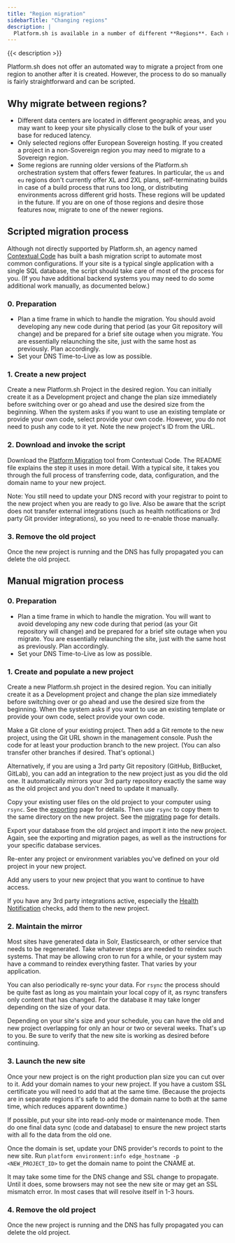 ```yaml
---
title: "Region migration"
sidebarTitle: "Changing regions"
description: |
  Platform.sh is available in a number of different **Regions**. Each region is a self-contained copy of Platform.sh in a single datacenter. When you first create a project you can specify which region it should be in.
---
```


{{< description >}}

Platform.sh does not offer an automated way to migrate a project from one region to another after it is created.
However, the process to do so manually is fairly straightforward and can be scripted.

## Why migrate between regions?

* Different data centers are located in different geographic areas,
  and you may want to keep your site physically close to the bulk of your user base for reduced latency.
* Only selected regions offer European Sovereign hosting.
  If you created a project in a non-Sovereign region you may need to migrate to a Sovereign region.
* Some regions are running older versions of the Platform.sh orchestration system that offers fewer features.
  In particular, the `us` and `eu` regions don't currently offer XL and 2XL plans,
  self-terminating builds in case of a build process that runs too long,
  or distributing environments across different grid hosts.
  These regions will be updated in the future.
  If you are on one of those regions and desire those features now,
  migrate to one of the newer regions.

## Scripted migration process

Although not directly supported by Platform.sh,
an agency named [Contextual Code](https://www.contextualcode.com/) has built a bash migration script to automate most common configurations.
If your site is a typical single application with a single SQL database,
the script should take care of most of the process for you.
(If you have additional backend systems you may need to do some additional work manually, as documented below.)

### 0. Preparation

* Plan a time frame in which to handle the migration.
  You should avoid developing any new code during that period (as your Git repository will change)
  and be prepared for a brief site outage when you migrate.
  You are essentially relaunching the site, just with the same host as previously.
  Plan accordingly.
* Set your DNS Time-to-Live as low as possible.

### 1. Create a new project

Create a new Platform.sh Project in the desired region.
You can initially create it as a Development project and change the plan size immediately before switching over
or go ahead and use the desired size from the beginning.
When the system asks if you want to use an existing template or provide your own code, select provide your own code.
However, you do not need to push any code to it yet.
Note the new project's ID from the URL.

### 2. Download and invoke the script

Download the [Platform Migration](https://gitlab.com/contextualcode/platformsh-migration) tool from Contextual Code.
The README file explains the step it uses in more detail.
With a typical site, it takes you through the full process of
transferring code, data, configuration, and the domain name to your new project.

Note: You still need to update your DNS record with your registrar to point to the new project when you are ready to go live.
Also be aware that the script does not transfer external integrations
(such as health notifications or 3rd party Git provider integrations),
so you need to re-enable those manually.

### 3. Remove the old project

Once the new project is running and the DNS has fully propagated you can delete the old project.

## Manual migration process

### 0. Preparation

* Plan a time frame in which to handle the migration.
  You will want to avoid developing any new code during that period (as your Git repository will change)
  and be prepared for a brief site outage when you migrate.
  You are essentially relaunching the site, just with the same host as previously.
  Plan accordingly.
* Set your DNS Time-to-Live as low as possible.

### 1. Create and populate a new project

Create a new Platform.sh project in the desired region.
You can initially create it as a Development project and change the plan size immediately before switching over
or go ahead and use the desired size from the beginning.
When the system asks if you want to use an existing template or provide your own code, select provide your own code.

Make a Git clone of your existing project.
Then add a Git remote to the new project, using the Git URL shown in the management console.
Push the code for at least your production branch to the new project.
(You can also transfer other branches if desired.
That's optional.)

Alternatively, if you are using a 3rd party Git repository (GitHub, BitBucket, GitLab),
you can add an integration to the new project just as you did the old one.
It automatically mirrors your 3rd party repository exactly the same way as the old project
and you don't need to update it manually.

Copy your existing user files on the old project to your computer using `rsync`.
See the [exporting](/tutorials/exporting.md) page for details.
Then use `rsync` to copy them to the same directory on the new project.
See the [migrating](/tutorials/migrating.md) page for details.

Export your database from the old project and import it into the new project.
Again, see the exporting and migration pages, as well as the instructions for your specific database services.

Re-enter any project or environment variables you've defined on your old project in your new project.

Add any users to your new project that you want to continue to have access.

If you have any 3rd party integrations active, especially the [Health Notification](/integrations/notifications.md) checks,
add them to the new project.

### 2. Maintain the mirror

Most sites have generated data in Solr, Elasticsearch, or other service that needs to be regenerated.
Take whatever steps are needed to reindex such systems.
That may be allowing cron to run for a while, or your system may have a command to reindex everything faster.
That varies by your application.

You can also periodically re-sync your data.
For `rsync` the process should be quite fast as long as you maintain your local copy of it,
as rsync transfers only content that has changed.
For the database it may take longer depending on the size of your data.

Depending on your site's size and your schedule, you can have the old and new project overlapping for only an hour or two or several weeks.
That's up to you.
Be sure to verify that the new site is working as desired before continuing.

### 3. Launch the new site

Once your new project is on the right production plan size you can cut over to it.
Add your domain names to your new project.
If you have a custom SSL certificate you will need to add that at the same time.
(Because the projects are in separate regions it's safe to add the domain name to both at the same time,
which reduces apparent downtime.)

If possible, put your site into read-only mode or maintenance mode.
Then do one final data sync (code and database) to ensure the new project starts with all fo the data from the old one.

Once the domain is set, update your DNS provider's records to point to the new site.
Run `platform environment:info edge_hostname -p <NEW_PROJECT_ID>` to get the domain name to point the CNAME at.

It may take some time for the DNS change and SSL change to propagate.
Until it does, some browsers may not see the new site or may get an SSL mismatch error.
In most cases that will resolve itself in 1-3 hours.

### 4. Remove the old project

Once the new project is running and the DNS has fully propagated you can delete the old project.
